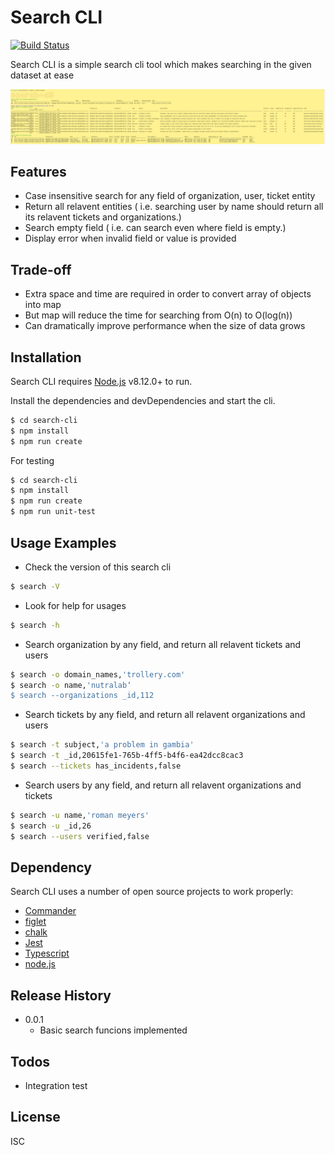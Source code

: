 # Search CLI

[![Build Status](https://travis-ci.org/joemccann/dillinger.svg?branch=master)](https://travis-ci.org/joemccann/dillinger)

Search CLI is a simple search cli tool which makes searching in the given dataset at ease

![](example-screenshot.png)

## Features

  - Case insensitive search for any field of organization, user, ticket entity
  - Return all relavent entities ( i.e. searching user by name should return all its relavent tickets and organizations.)
  - Search empty field ( i.e. can search even where field is empty.)
  - Display error when invalid field or value is provided

## Trade-off  
  - Extra space and time are required in order to convert array of objects into map
  - But map will reduce the time for searching from O(n) to O(log(n))
  - Can dramatically improve performance when the size of data grows

## Installation

Search CLI requires [Node.js](https://nodejs.org/) v8.12.0+ to run.

Install the dependencies and devDependencies and start the cli.

```sh
$ cd search-cli
$ npm install
$ npm run create
```

For testing

```sh
$ cd search-cli
$ npm install
$ npm run create
$ npm run unit-test
```  
  
## Usage Examples

 - Check the version of this search cli
  ```sh
$ search -V
```
  - Look for help for usages
  ```sh
$ search -h
```

  - Search organization by any field, and return all relavent tickets and users
  ```sh
$ search -o domain_names,'trollery.com'
$ search -o name,'nutralab‘  
$ search --organizations _id,112  
```

  - Search tickets by any field, and return all relavent organizations and users
  ```sh
$ search -t subject,'a problem in gambia'
$ search -t _id,20615fe1-765b-4ff5-b4f6-ea42dcc8cac3  
$ search --tickets has_incidents,false  
```

 - Search users by any field, and return all relavent organizations and tickets
 ```sh
$ search -u name,'roman meyers'
$ search -u _id,26
$ search --users verified,false  
```

## Dependency

Search CLI uses a number of open source projects to work properly:

* [Commander](https://www.npmjs.com/package/commander)
* [figlet](https://www.npmjs.com/package/figletr)
* [chalk](https://www.npmjs.com/package/chalk)
* [Jest](https://www.npmjs.com/package/jest)
* [Typescript](https://github.com/microsoft/TypeScript)
* [node.js]()

## Release History
* 0.0.1
    * Basic search funcions implemented

## Todos

 - Integration test

License
----
ISC


